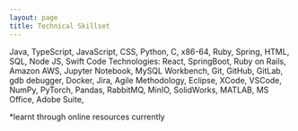 ```yaml
---
layout: page
title: Technical Skillset
---
```


Java, TypeScript, JavaScript, CSS, Python, C, x86-64, Ruby, Spring, HTML, SQL, Node JS, Swift Code Technologies: React, SpringBoot, Ruby on Rails, Amazon AWS, Jupyter Notebook, MySQL Workbench, Git, GitHub, GitLab, gdb debugger, Docker, Jira, Agile Methodology, Eclipse, XCode, VSCode, NumPy, PyTorch, Pandas, RabbitMQ, MinIO, SolidWorks, MATLAB, MS Office, Adobe Suite, 

*learnt through online resources currently
